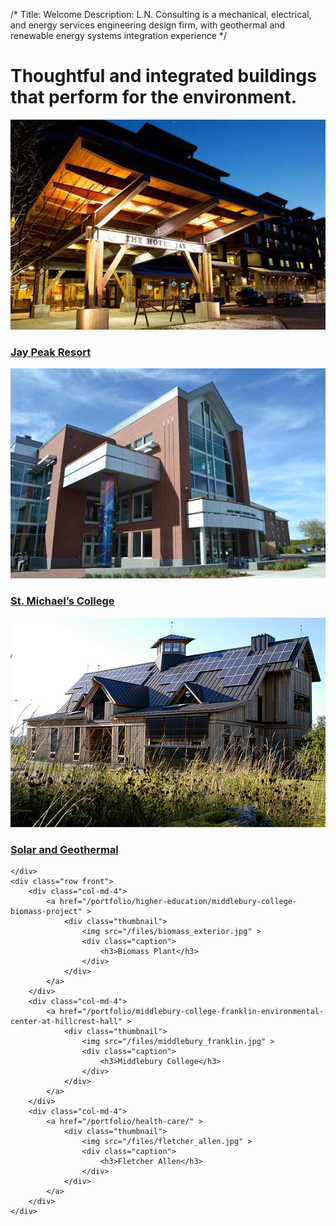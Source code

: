 /*
Title: Welcome
Description: L.N. Consulting is a mechanical, electrical, and energy services engineering design firm, with geothermal and renewable energy systems integration experience
*/

<div>
	<h1 class="avoid-logo">
		Thoughtful and integrated buildings that perform for the environment.
	</h1>
</div>

<div>
	<div class="row front">
		<div class="col-md-4">
			<a href="/jay-peak" >
				<div class="thumbnail">
					<img src="/files/hoteljay1.jpg" >
					<div class="caption">
						<h3>Jay Peak Resort</h3>
					</div>
				</div>
			</a>
		</div>
		<div class="col-md-4">
			<a href="/st-mikes" >
				<div class="thumbnail">
					<img src="/files/st-mikes-2.jpg" >
					<div class="caption">
						<h3>St. Michael’s College</h3>
					</div>
				</div>
			</a>
		</div>
		<div class="col-md-4">
			<a href="/renewable" >
				<div class="thumbnail">
					<img src="/files/teal-farm.jpg" >
					<div class="caption">
						<h3>Solar and Geothermal</h3>
					</div>
				</div>
			</a>
		</div>
		
	</div>
	<div class="row front">
		<div class="col-md-4">
			<a href="/portfolio/higher-education/middlebury-college-biomass-project" >
				<div class="thumbnail">
					<img src="/files/biomass_exterior.jpg" >
					<div class="caption">
						<h3>Biomass Plant</h3>
					</div>
				</div>
			</a>
		</div>
		<div class="col-md-4">
			<a href="/portfolio/middlebury-college-franklin-environmental-center-at-hillcrest-hall" >
				<div class="thumbnail">
					<img src="/files/middlebury_franklin.jpg" >
					<div class="caption">
						<h3>Middlebury College</h3>
					</div>
				</div>
			</a>
		</div>
		<div class="col-md-4">
			<a href="/portfolio/health-care/" >
				<div class="thumbnail">
					<img src="/files/fletcher_allen.jpg" >
					<div class="caption">
						<h3>Fletcher Allen</h3>
					</div>
				</div>
			</a>
		</div>
	</div>
</div>

<div>
	<!--
	<div class="well" >
		<div id="homepage-carousel" class="carousel slide" data-ride="carousel">
			
			<ol class="carousel-indicators">
				<li data-target="#homepage-carousel" data-slide-to="0" class="active"></li>
				<li data-target="#homepage-carousel" data-slide-to="1"></li>
				<li data-target="#homepage-carousel" data-slide-to="2"></li>
			</ol>

			
			<div class="carousel-inner" role="listbox">
				<div class="item active">
					<img src="/files/hoteljay1.jpg" >
					<div class="carousel-caption">
						<h3>Jay Peak Resort</h3>
						<p>From rinks to water parks, we know how to have fun. See how we helped make it happen.</p>
					</div>
				</div>
				<div class="item">
					<img src="/files/st-mikes.jpg" >
					<div class="carousel-caption">
						<h3>St. Michael’s College</h3>
						<p>Educational buildings that help keep costs low and everyone comfortable.</p>
					</div>
				</div>
				<div class="item">
					<img src="/files/teal-farm.jpg" >
					<div class="carousel-caption">
						<h3>Solar and Geothermal</h3>
						<p>Knowing how to best make use of the environment is a key part of the exprience we bring.</p>
					</div>
				</div>
			</div>

			<!-- Controls 
			<a class="left carousel-control" href="#homepage-carousel" role="button" data-slide="prev">
				<span class="glyphicon glyphicon-chevron-left" aria-hidden="true"></span>
				<span class="sr-only">Previous</span>
			</a>
			<a class="right carousel-control" href="#homepage-carousel" role="button" data-slide="next">
				<span class="glyphicon glyphicon-chevron-right" aria-hidden="true"></span>
				<span class="sr-only">Next</span>
			</a>-->
	<!--
		</div>
	</div>
	-->
</div>

